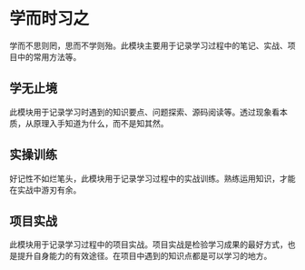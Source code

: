 # 学而时习之

学而不思则罔，思而不学则殆。此模块主要用于记录学习过程中的笔记、实战、项目中的常用方法等。

## 学无止境

此模块用于记录学习时遇到的知识要点、问题探索、源码阅读等。透过现象看本质，从原理入手知道为什么，而不是知其然。

## 实操训练

好记性不如烂笔头，此模块用于记录学习过程中的实战训练。熟练运用知识，才能在实战中游刃有余。

## 项目实战

此模块用于记录学习过程中的项目实战。项目实战是检验学习成果的最好方式，也是提升自身能力的有效途径。在项目中遇到的知识点都是可以学习的地方。